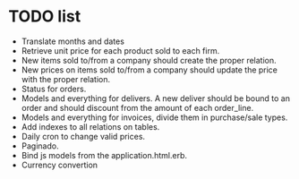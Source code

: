 # TODO list

* Translate months and dates
* Retrieve unit price for each product sold to each firm.
* New items sold to/from a company should create the proper relation.
* New prices on items sold to/from a company should update the price with the proper relation.
* Status for orders.
* Models and everything for delivers. A new deliver should be bound to an order and should discount from the amount of each order_line.
* Models and everything for invoices, divide them in purchase/sale types.
* Add indexes to all relations on tables.
* Daily cron to change valid prices.
* Paginado.
* Bind js models from the application.html.erb.
* Currency convertion 
